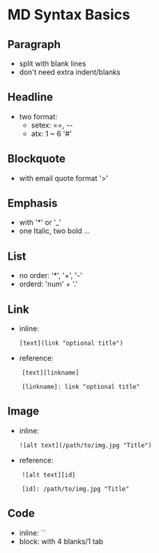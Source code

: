 MD Syntax Basics
===

Paragraph
---
* split with blank lines
* don't need extra indent/blanks

Headline
---
* two format:
    * setex: ==, --
    * atx: 1 ~ 6 '#'

Blockquote
---
* with email quote format '>'

Emphasis
---
* with '*' or '_'
* one Italic, two bold ...

List
---
* no order: '*', '+', '-'
* orderd: 'num' + '.'

Link
---
* inline:

	`[text](link "optional title")`
* reference:
```
	[text][linkname]

	[linkname]: link "optional title"
```

Image
---
* inline:
 
	`![alt text](/path/to/img.jpg "Title")`
* reference:
```
	![alt text][id]
	
	[id]: /path/to/img.jpg "Title"
```

Code
---
* inline: ``
* block: with 4 blanks/1 tab

